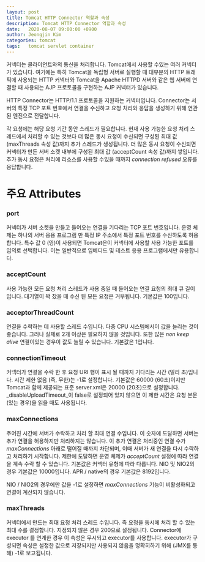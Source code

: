 ```yaml
---
layout: post
title: Tomcat HTTP Connector 역할과 속성
description: Tomcat HTTP Connector 역할과 속성
date:   2020-08-07 09:00:00 +0900
author: Jeongjin Kim
categories: tomcat
tags:	tomcat servlet container
---
```


커넥터는 클라이언트와의 통신을 처리합니다. Tomcat에서 사용할 수있는 여러 커넥터가 있습니다. 여기에는 특히 Tomcat을 독립형 서버로 실행할 때 대부분의 HTTP 트래픽에 사용되는 HTTP 커넥터와 Tomcat을 Apache HTTPD 서버와 같은 웹 서버에 연결할 때 사용되는 AJP 프로토콜을 구현하는 AJP 커넥터가 있습니다.

HTTP Connector는 HTTP/1.1 프로토콜을 지원하는 커넥터입니다. Connector는 서버의 특정 TCP 포트 번호에서 연결을 수신하고 요청 처리와 응답을 생성하기 위해 연관된 엔진으로 전달합니다. 

각 요청에는 해당 요청 기간 동안 스레드가 필요합니다. 현재 사용 가능한 요청 처리 스레드에서 처리할 수 있는 것보다 더 많은 동시 요청이 수신되면 구성된 최대 값 (maxThreads 속성 값)까지 추가 스레드가 생성됩니다. 더 많은 동시 요청이 수신되면 커넥터가 만든 서버 소켓 내부에 구성된 최대 값 (acceptCount 속성 값)까지 쌓입니다. 추가 동시 요청은 처리에 리소스를 사용할 수있을 때까지 _connection refused_ 오류를 응답합니다.

# 주요 Attributes

### port

커넥터가 서버 소켓을 만들고 들어오는 연결을 기다리는 TCP 포트 번호입니다. 운영 체제는 하나의 서버 응용 프로그램 만 특정 IP 주소에서 특정 포트 번호를 수신하도록 허용합니다. 특수 값 0 (영)이 사용되면 Tomcat은이 커넥터에 사용할 사용 가능한 포트를 임의로 선택합니다. 이는 일반적으로 임베디드 및 테스트 응용 프로그램에서만 유용합니다.

### acceptCount

사용 가능한 모든 요청 처리 스레드가 사용 중일 때 들어오는 연결 요청의 최대 큐 길이입니다. 대기열이 꽉 찼을 때 수신 된 모든 요청은 거부됩니다. 기본값은 100입니다.

### acceptorThreadCount

연결을 수락하는 데 사용할 스레드 수입니다. 다중 CPU 시스템에서이 값을 늘리는 것이 좋습니다. 그러나 실제로 2개 이상은 필요하지 않을 것입니다. 또한 많은 _non keep alive_ 연결이있는 경우이 값도 늘릴 수 있습니다. 기본값은 1입니다.

### connectionTimeout

커넥터가 연결을 수락 한 후 요청 URI 행이 표시 될 때까지 기다리는 시간 (밀리 초)입니다. 시간 제한 없음 (즉, 무한)는 -1로 설정합니다. 기본값은 60000 (60초)이지만 Tomcat과 함께 제공되는 표준 server.xml은 20000 (20초)으로 설정합니다. _disableUploadTimeout_이 false로 설정되어 있지 않으면 이 제한 시간은 요청 본문 (있는 경우)을 읽을 때도 사용됩니다.

### maxConnections

주어진 시간에 서버가 수락하고 처리 할 최대 연결 수입니다. 이 숫자에 도달하면 서버는 추가 연결을 허용하지만 처리하지는 않습니다. 이 추가 연결은 처리중인 연결 수가 _maxConnections_ 아래로 떨어질 때까지 차단되며, 이때 서버가 새 연결을 다시 수락하고 처리하기 시작합니다. 제한에 도달하면 운영 체제가 _acceptCount_ 설정에 따라 연결을 계속 수락 할 수 있습니다. 기본값은 커넥터 유형에 따라 다릅니다. NIO 및 NIO2의 경우 기본값은 10000입니다. APR / native의 경우 기본값은 8192입니다.

NIO / NIO2의 경우에만 값을 -1로 설정하면 _maxConnections_ 기능이 비활성화되고 연결이 계산되지 않습니다.

### maxThreads

커넥터에서 만드는 최대 요청 처리 스레드 수입니다. 즉 요청을 동시에 처리 할 수 있는 최대 수를 결정합니다. 지정되지 않은 경우 200으로 설정됩니다. Connector에 executor 를 연계한 경우 이 속성은 무시되고 executor를 사용합니다. executor가 구성되면 속성은 설정한 값으로 저장되지만 사용되지 않음을 명확히하기 위해 (JMX를 통해) -1로 보고됩니다.

<script async src="https://pagead2.googlesyndication.com/pagead/js/adsbygoogle.js"></script>
<!-- 컨텐츠내 -->
<ins class="adsbygoogle"
     style="display:block"
     data-ad-client="ca-pub-3234744071843247"
     data-ad-slot="1671969273"
     data-ad-format="auto"
     data-full-width-responsive="true"></ins>
<script>
     (adsbygoogle = window.adsbygoogle || []).push({});
</script>